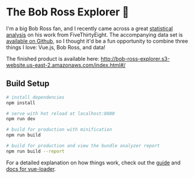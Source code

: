 # The Bob Ross Explorer 🎨

I'm a big Bob Ross fan, and I recently came across a great [statistical analysis](https://fivethirtyeight.com/features/a-statistical-analysis-of-the-work-of-bob-ross/) on his work from FiveThirtyEight.
The accompanying data set is [available on Github](https://github.com/fivethirtyeight/data/blob/master/bob-ross/elements-by-episode.csv), so I thought it'd be a fun opportunity to combine three things I love: Vue.js, Bob Ross, and data!

The finished product is available here:
http://bob-ross-explorer.s3-website.us-east-2.amazonaws.com/index.html#/

## Build Setup

``` bash
# install dependencies
npm install

# serve with hot reload at localhost:8080
npm run dev

# build for production with minification
npm run build

# build for production and view the bundle analyzer report
npm run build --report
```

For a detailed explanation on how things work, check out the [guide](http://vuejs-templates.github.io/webpack/) and [docs for vue-loader](http://vuejs.github.io/vue-loader).
